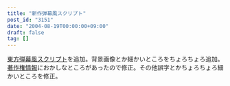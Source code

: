 ```yaml
---
title: "新作弾幕風スクリプト"
post_id: "3151"
date: "2004-08-19T00:00:00+09:00"
draft: false
tag: []
---
```



[東方弾幕風スクリプト](/tag/danmakufu)を追加。背景画像とか細かいところをちょろちょろ追加。 [著作権情報](/legal)におかしなところがあったので修正。その他誤字とかちょろちょろ細かいところを修正。
